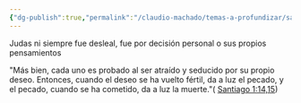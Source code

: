 ```yaml
---
{"dg-publish":true,"permalink":"/claudio-machado/temas-a-profundizar/satanas/cuidado-con-los-pensamientos/"}
---
```


Judas ni siempre fue desleal, fue por decisión personal o sus propios pensamientos 

"Más bien, cada uno es probado al ser atraído y seducido por su propio deseo. Entonces, cuando el deseo se ha vuelto fértil, da a luz el pecado, y el pecado, cuando se ha cometido, da a luz la muerte."( [Santiago 1:14,15](https://wol.jw.org/es/wol/b/r4/lp-s/nwtsty/59/1#v=59:1:14-59:1:15))

